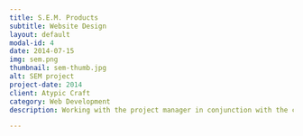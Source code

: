 ```yaml
---
title: S.E.M. Products
subtitle: Website Design
layout: default
modal-id: 4
date: 2014-07-15
img: sem.png
thumbnail: sem-thumb.jpg
alt: SEM project
project-date: 2014
client: Atypic Craft
category: Web Development
description: Working with the project manager in conjunction with the client and various team members at Atypic, I assisted in transferring SEM’s site over to Atypic’s custom CMS. This meant performing thorough QA testing and debugging throughout the site as well as ensuring that responsive design principles were met. We also implemented a few design changes as well as new page layouts, search features, and a blog.  My supervisor also allowed me to lead training and overview sessions with the client via WebEx. This experience gave me hands-on interaction on various sides of a project, from client relations to coding in a real-world scenario.

---
```

